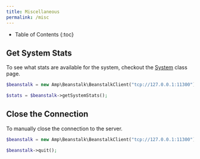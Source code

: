 ```yaml
---
title: Miscellaneous
permalink: /misc
---
```


* Table of Contents
{:toc}

## Get System Stats

To see what stats are available for the system, checkout the [System](classes/system) class page.

```php
$beanstalk = new Amp\Beanstalk\BeanstalkClient("tcp://127.0.0.1:11300");

$stats = $beanstalk->getSystemStats();
```

## Close the Connection

To manually close the connection to the server.

```php
$beanstalk = new Amp\Beanstalk\BeanstalkClient("tcp://127.0.0.1:11300");

$beanstalk->quit();
```

